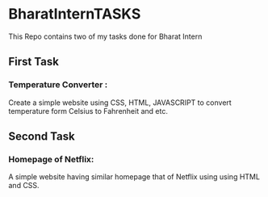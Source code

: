 # BharatInternTASKS
This Repo contains two of my tasks done for Bharat Intern 

<h2>First Task</h2>
<h3>Temperature Converter :</h3>

Create a simple website using CSS, HTML, JAVASCRIPT to convert temperature form Celsius to Fahrenheit and etc.

<h2>Second Task</h2>
<h3>Homepage of Netflix:</h3>

A simple website having similar homepage that of Netflix using using HTML and CSS.

